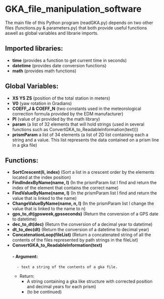 # GKA_file_manipulation_software
The main file of this Python program (readGKA.py) depends on two other files (functions.py & parameters.py) that both provide useful functions
aswell as global variables and librarie imports.

## Imported libraries:

- **time** (provides a function to get current time in seconds)
- **datetime** (provides date conversion functions)
- **math** (provides math functions)


## Global Variables:

- **XS YS ZS** (position of the total station in meters)
- **V0** (yaw rotation in Gradians)
- **COEFF_J & COEFF_N** (two constants used in the meteorological correction formula provided by the EDM manufacturer)
- **PI** (value of pi provided by the math library)
- **param** (a list of 32 elements that will hold strings (used in several functions such as ConvertGKA_to_ReadableInformation(text)))
- **prismParam** a list of 34 elements (a list of 2D list containing each a string and a value. This list represents the data contained on a prism line in a gka file)


## Functions:

- **SortCrescent(li, index)** (Sort a list in a crescent order by the elements located at the index position)
- **FindIndexByName(name, l)** (In the prismParam list l find and return the index of the element that contains the correct name)
- **FindValueByName(name, l)** (In the prismParam list l find and return the value that is linked to the name)
- **ChangeValueByName(name, n, l)** (In the prismParam list l change the value that is linked to the name to n)
- **gps_to_dt(gpsweek,gpsseconds)** (Return the conversion of a GPS date to datetime)
- **dec_to_dt(dec)** (Return the conversion of a decimal year to datetime)
- **dt_to_dec(dt)** (Return the conversion of a datetime to decimal year)
- **ConcatenationLoop(fileList)** (Return a concatenated string of all the contents of the files represented by path strings in the fileList)
- **ConvertGKA_to_ReadableInformation(text)**
    #### - Argument:
        - text a string of the contents of a gka file.
    - Return:
        - A string containing a gka like structure with corrected position and decimal years for each prism)
        - (to be continued)

